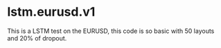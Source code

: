 # lstm.eurusd.v1
This is a LSTM test on the EURUSD, this code is so basic with 50 layouts and 20% of dropout.
